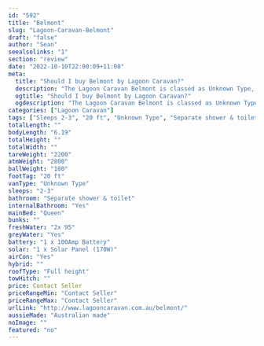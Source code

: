```yaml
---
id: "592"
title: "Belmont"
slug: "Lagoon-Caravan-Belmont"
draft: "false"
author: "Sean"
seealsolinks: "1"
section: "review"
date: "2022-10-10T22:00:09+11:00"
meta:
  title: "Should I buy Belmont by Lagoon Caravan?"
  description: "The Lagoon Caravan Belmont is classed as Unknown Type, and sleeps 2-3 people. It is Australian made and comes in at 20 ft. It generally has Separate shower & toilet."
  ogtitle: "Should I buy Belmont by Lagoon Caravan?"
  ogdescription: "The Lagoon Caravan Belmont is classed as Unknown Type, and sleeps 2-3 people. It is Australian made and comes in at 20 ft. It generally has Separate shower & toilet."
categories: ["Lagoon Caravan"]
tags: ["Sleeps 2-3", "20 ft", "Unknown Type", "Separate shower & toilet", "Full height", "Price Unknown", "Australian made"]
totalLength: ""
bodyLength: "6.19"
totalHeight: ""
totalWidth: ""
tareWeight: "2200"
atmWeight: "2800"
ballWeight: "180"
footTag: "20 ft"
vanType: "Unknown Type"
sleeps: "2-3"
bathroom: "Separate shower & toilet"
internalBathroom: "Yes"
mainBed: "Queen"
bunks: ""
freshWater: "2x 95"
greyWater: "Yes"
battery: "1 x 100Amp Battery"
solar: "1 x Solar Panel (170W)"
airCon: "Yes"
hybrid: ""
roofType: "Full height"
towHitch: ""
price: Contact Seller
priceRangeMin: "Contact Seller"
priceRangeMax: "Contact Seller"
urlLink: "http://www.lagooncaravan.com.au/belmont/"
aussieMade: "Australian made"
noImage: ""
featured: "no"
---
```

